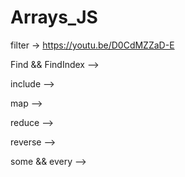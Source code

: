 # Arrays_JS

filter -> https://youtu.be/D0CdMZZaD-E

Find && FindIndex --> 

include -->

map -->

reduce -->

reverse -->

some && every -->
